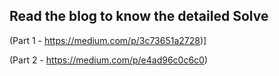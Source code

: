 ## Read the blog to know the detailed Solve 

(Part 1 - https://medium.com/p/3c73651a2728)]

(Part 2 - https://medium.com/p/e4ad96c0c6c0)


